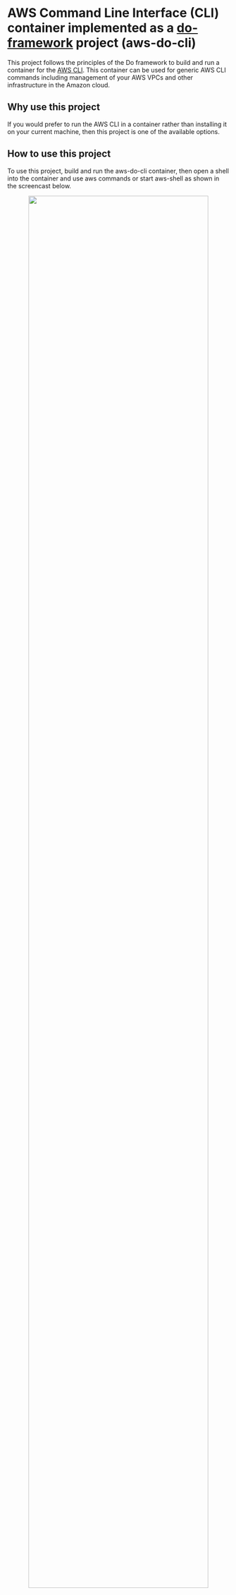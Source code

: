 # AWS Command Line Interface (CLI) container implemented as a [do-framework](https://bit.ly/do-framework) project (aws-do-cli)
This project follows the principles of the Do framework to build and run a container for the [AWS CLI](https://aws.amazon.com/cli/). This container can be used for generic AWS CLI commands including management of your AWS VPCs and other infrastructure in the Amazon cloud.

## Why use this project
If you would prefer to run the AWS CLI in a container rather than installing it on your current machine, then this project is one of the available options.

## How to use this project
To use this project, build and run the aws-do-cli container, then open a shell into the container and use aws commands or start aws-shell as shown in the screencast below.

<div align="center">
<img src="./aws-do-cli-screencast.gif" width="90%"/>
</br>

Fig. 1 - aws-do-cli screencast
</div>

### Configure
All configuration items in this project are centralized in the [`.env`](.env) file. Use a regular text editor (e.g. vi or nano) to edit it. When settings in this file are edited they take effect with the execution of the next management script. If a container is already running, configuration changes will take effect inside the container when it is restarted.

By default, the project is configured to mount the local `~/.aws` directory inside the container so any AWS CLI settings that you have configured locally will be available in the container shell as well. If you have not configured your AWS credentials locally yet, you can execute `aws configure` inside the continer and complete the configuration wizard. You only need to do this once, as your credentials will be persisted in your home folder outside of the container.

### Build
In order to build this project, you will only need to have [Docker](https://docs.docker.com/get-docker/) installed.
Execute [`./build.sh`](./build.sh) to build the Docker container locally or configure your registry in the [`.env`](.env) file and execute [`./pull.sh`](./pull.sh) to pull an existing aws-do-cli image. Note: this container uses the public [python:3.9](https://hub.docker.com/layers/python/library/python/3.9/images/sha256-acf2d18cc2400dd0a0ca1a62e66ab9a64f4c8faf57a2593c96485962ade4e926?context=explore) image as base. It is intended to run locally, and should be hardened, including changing the base image if needed, before using it in production.

### Run
Starting the aws-do-cli container is done by executing the [`./run.sh`](./run.sh) script. The container needs to be started before a shell can be open into it.

### Exec
To open a shell into a running aws-do-cli container, run the [`./exec.sh`](./exec.sh) script. A container must already be running. You can find out if there is a running container by executing [`./status.sh`](./status.sh).

Once a shell into the container is opened, you can either execute `aws` commands, or enter the aws shell by executing `aws-shell`. The advantage of using aws-shell is that it provides interactive type-ahead functionality and contextual documentation. Commands in the bash shell and aws-shell would be identical except within the aws-shell the command should omit `aws` from the beginning of the line. Both AWS v1 and v2 are installed in the container. The default CLI version is set to v1 to match the version used by aws-shell. If you would like to invoke AWS CLI v2, just use `aws2` instead of `aws` in your commands. 

Some sample commands include:
```
aws s3 ls
aws ec2 describe-instance-types
aws ec2 describe-vpcs
```

To exit from `aws-shell` press `F10` or `Fn + F10`. To exit from the container shell, just execute `exit`. 

### Stop
To stop the aws-do-cli container execute [`./stop.sh`](./stop.sh).

## Mange VPCs
The [`/cli/vpc`](Container-Root/cli/vpc) folder inside the container has scripts which use the aws cli to enable you to manage your VPCs and subnets. To use the VPC scripts inside the container set the current directory as shown below.
```
cd /cli/vpc
```

### List VPCs
To show the current VPCs in your account, execute [`./vpc-list.sh`](Container-Root/cli/vpc/vpc-list.sh).

### Set current VPC
To display subnet information a current VPC must be set. To set the current VPC, execute [`./vpc-filter.sh <vpc-id>`](Container-Root/cli/vpc/vpc-filter.sh).

### List VPC subnets
After setting the current VPC, execute [`./vpc-list-subnets.sh`](Container-Root/cli/vpc/vpc-list-subnets.sh).

### Create a new VPC
To create a new VPC, first execute [`./vpc-configure.sh`](Container-Root/cli/vpc/vpc-configure.sh) and set the desired VPC name, CIDR and Subnets. Then execute [`./vpc-create.sh`](Container-Root/cli/vpc/vpc-create.sh).

### Delete an existing VPC
To delete an existing VPC, first execute [`./vpc-configure.sh`](Container-Root/cli/vpc/vpc-configure.sh) and set the VPC name to the one you'd like to delete. Then execute [`./vpc-delete.sh`](Container-Root/cli/vpc/vpc-delete.sh).

## Manage EC2 Instances
The [`/cli/ec2`](Container-Root/cli/ec2/) folder inside the container has scripts which use the aws cli to enable you to manage your EC2 instances and some related resources. To use the EC2 scripts inside the container set the current directory as shown below.
```
cd /cli/ec2
```

### Configure EC2 Instance
Executing script [`./ec2-config.sh`](Container-Root/cli/ec2/ec2-config.sh) or directly editing the [`./ec2.conf`](Container-Root/cli/ec2/ec2.conf) file lets you specify the minimal set of properties needed for creation of your EC2 instance. 
```bash
# EC2 Instance Configuration
EC2_SUBNET_ID=
EC2_IMAGE_ID=
EC2_VOLUME_SIZE_GB=
EC2_INSTANCE_TYPE=
EC2_INSTANCE_PROFILE_NAME=
EC2_INSTANCE_NAME=
EC2_KEY_NAME=
EC2_ASSIGN_PUBLIC_IP=false
EC2_SG_ID=
```
Each of these properties is required and the folder contains scripts that help determine the values that should be configured for them.

#### EC2_SUBNET_ID
A subnet should already exist. You can view a list of all available subnets in your VPCs by executing the [`./ec2-subnet-list.sh`](Container-Root/cli/ec2/ec2-subnet-list.sh) script. If a subnet does not already exist, please refer to the [Manage VPCs](#manage-vpcs) section of this document.

#### EC2_IMAGE_ID
An [Amazon Machine Image (AMI)](https://console.aws.amazon.com/ec2/v2/home?region=us-east-1#Images:sort=desc:creationDate) ID needs to be specified, in order to create an EC2 instance. You can obtain a list of available AMI IDs by executing the [`./ec2-image-list.sh`](Container-Root/cli/ec2/ec2-image-list.sh) script.

#### EC2_VOLUME_SIZE_GB
Specify the size in GB of the [EBS volume](https://console.aws.amazon.com/ec2/v2/home?region=us-east-1#Volumes:sort=desc:createTime) to be attached to the EC2 instance. Please note that dependent on the AMI ID you selected, there would be a minimum volume size. When launching the instance, a validation error will occur if the volume size you specified is insufficient for the selected AMI ID.

#### EC2_INSTANCE_TYPE
This setting specifies the machine configuration of your instance. You may refer to the [AWS documentation](https://aws.amazon.com/ec2/instance-types/) regarding currently available instance types. Or you may run script [`./ec2-instance-type-list.sh`](Container-Root/cli/ec2/ec2-instance-type-list.sh) to display a list of available instance types in the region currently configured for your AWS cli.

#### EC2_INSTANCE_PROFILE_NAME
This setting specifies the IAM instance profile for your EC2 instance. You may execute script [`./ec2-instance-profile-list.sh`](Container-Root/cli/ec2/ec2-instance-profile-list.sh) to display a list of existing instance profiles. Alternatively you may view or create instance profiles using [Identity and Access Management (IAM) role management UI](https://console.aws.amazon.com/iamv2/home?#/roles) in the AWS Console.

#### EC2_INSTANCE_NAME
The name that you would like to label your instance with. The value provided for this parameter is used to create a "Name" tag for the instance. To view a current list of EC2 instances, use the [`./ec2-instance-list.sh`](Container-Root/cli/ec2/ec2-instance-list.sh) script.

#### EC2_KEY_NAME
In order to enable SSH access to the EC2 instance, an SSH key is needed. Use [`./ec2-keypair-list.sh`](Container-Root/cli/ec2/ec2-keypair-list.sh) to show the list of existing SSH keys. You need to be in posession of the private key file of an SSH key in order to use it for logging in to an SSH instance. Running script [`./ec2-keypair-create.sh`](Container-Root/cli/ec2/ec2-keypair-create.sh) creates an SSH keypair and provides you with the private key. It is a good practice to delete SSH keys that are no longer in use. To delete a specific SSH key if needed, use the [`./ec2-keypair-delete.sh`](Container-Root/cli/ec2/ec2-keypair-delete.sh) script.

#### EC2_ASSIGN_PUBLIC_IP
The value of this parameter can be `false` or `true`. If the EC2 instance is being created in a private subnet, then the value must be `false`. If the EC2 instances is being created in a public subnet, then you may specify `true` or `false`. A public IP address will be assigned to the instance only if it is created in a public subnet and the value of EC2_ASSIGN_PUBLIC_IP is `true`.

#### EC2_SG_ID
A security group ID to be associated with the instance must be provided. To display a list of existing security groups, use the [`./ec2-sg-list.sh`](Container-Root/cli/ec2/ec2-sg-list.sh) script. To create a new security group if needed, execute script [`./ec2-sg-create.sh`](Container-Root/cli/ec2/ec2-sg-create.sh). This script creates a security group and adds a rule allowing SSH access from your current IP address. If you wish to configure different rules, you may modify the security group using the AWS console after it is created by the script. To delete a security group if needed, you may run [`./ec2-sg-delete.sh`](Container-Root/cli/ec2/ec2-sg-delete.sh). 

### Launch EC2 Instance
An EC2 instance can be launched either from the configured EC2 Instance Settings or through a launch template as described further below. Launching an instance from the configured settings is preferred when the minimal settings are sufficient for your needs and the instance does not need to be customized further. To launch the instance in this case, just execute [`./ec2-instance-launch.sh`](Container-Root/cli/ec2/ec2-instance-launch.sh).

### Use EC2 Launch Templates
When it is necessary to customize an instance beyond the minimal settings provided in [`./ec2.conf`](Container-Root/cli/ec2/ec2.conf), and if it is preferred to save instance configurations so more instances of the same kind can be launched, it is recommended to create a launch template and then use this template to launch the instance. 

#### Create Launch Template 
To create a launch template, do the following:
1. Configure [`./ec2.conf`](Container-Root/cli/ec2/ec2.conf) as describe above.
2. Run script [`./ec2-template-config.sh`](Container-Root/cli/ec2/ec2-template-config.sh). This uses 
file [`./ec2-template/ec2-template-config.json`](Container-Root/cli/ec2/ec2-template/ec2-template-config.json) and the settings from [`./ec2.conf`](Container-Root/cli/ec2/ec2.conf) to create a template configuration and save it in `./ec2-template/launch-template-<EC2_INSTANCE_NAME>.json`.
3. Review and customize the launch template configuration as needed.
4. Execute script [`./ec2-template-create.sh`](Container-Root/cli/ec2/ec2-templae-create) to create the launch template. 

#### List Launch Templates
To show a list of existing launch templates just execute [`./ec2-template-list.sh`](Container-Root/cli/ec2/ec2-template-list.sh)

#### Delete Launch Template
To delete an existing launch template, use script [`./ec2-template-delete.sh`](Container-Root/cli/ec2/ec2-template-delete.sh) and specify the template id as argument.

### Launch EC2 Instance from a Launch Template
To launch an instance from an existing launch template, execute [`./ec2-template-launch.sh`](Container-Root/cli/ec2/ec2-template-launch.sh) and specify the template id as argument.

### List EC2 Instances
To show a list of existing EC2 instances, execute [`./ec2-instance-list.sh`](Container-Root/cli/ec2/ec2-instance-list.sh)

### Stop EC2 Instances
Execute script [`./ec2-instance-stop.sh`](Container-Root/cli/ec2/ec2-instance-stop.sh) and specify the instance id as argument to stop a running instance.

### Start EC2 Instances
Execute script [`./ec2-instance-start.sh`](Container-Root/cli/ec2/ec2-instance-start.sh) and specify the instance id as argument to start a stopped instance.

### Terminate EC2 Instances
Execute script [`./ec2-instance-terminate.sh`](Container-Root/cli/ec2/ec2-instance-terminate.sh) and specify the instance id as argument to terminate an instance.

## Conclusion
The aws-do-cli project enables running AWS CLI, AWS CLI v2, and aws-shell in a container. In addition it provides helper scripts for management of VPCs and EC2 instances. This project could facilitate your use of the AWS CLI without requiring installation of tools other than Docker on your machine.

## Security
See [CONTRIBUTING](CONTRIBUTING.md#security-issue-notifications) for more information.

## License
This library is licensed under the Apache 2.0 License. See the [LICENSE.txt](LICENSE.txt) file.

## References
* [Do framework / depend-on-docker project](https://github.com/iankoulski/depend-on-docker)
* [Docker](https://www.docker.com/)
* [AWS CLI](https://aws.amazon.com/cli/)
* [AWS Shell](https://github.com/awslabs/aws-shell)
* [AWS VPC](https://aws.amazon.com/vpc/)
* [AWS EC2](https://aws.amazon.com/ec2/)
